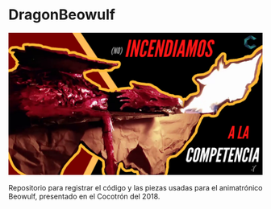 # DragonBeowulf

![Algoaca](MiniaturadeYouTube2.png?raw=true "Thumbnail")

Repositorio para registrar el código y las piezas usadas para el animatrónico Beowulf, presentado en el Cocotrón del 2018.
